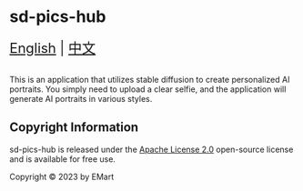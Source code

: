 sd-pics-hub
===============


<div style="font-size: 1.5rem;">
  <a href="./README.md">English</a> |
  <a href="./README_ZH.md">中文</a>
</div>
</br>


This is an application that utilizes stable diffusion to create personalized AI portraits. You simply need to upload a clear selfie, and the application will generate AI portraits in various styles.

## Copyright Information

sd-pics-hub is released under the [Apache License 2.0]() open-source license and is available for free use.

Copyright © 2023 by EMart
